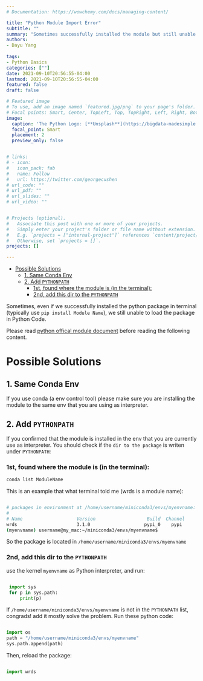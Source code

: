 ```yaml
---
# Documentation: https://wowchemy.com/docs/managing-content/

title: "Python Module Import Error"
subtitle: ""
summary: "Sometimes successfully installed the module but still unable to import it"
authors:
- Dayu Yang
  
tags: 
- Python Basics
categories: [""]
date: 2021-09-10T20:56:55-04:00
lastmod: 2021-09-10T20:56:55-04:00
featured: false
draft: false

# Featured image
# To use, add an image named `featured.jpg/png` to your page's folder.
# Focal points: Smart, Center, TopLeft, Top, TopRight, Left, Right, BottomLeft, Bottom, BottomRight.
image:
  caption: 'The Python Logo: [**Unsplash**](https://bigdata-madesimple.com/wp-content/uploads/2019/01/python.jpg)'
  focal_point: Smart
  placement: 2
  preview_only: false


# links:
# - icon: 
#   icon_pack: fab
#   name: Follow
#   url: https://twitter.com/georgecushen
# url_code: ""
# url_pdf: ""
# url_slides: ""
# url_video: ""


# Projects (optional).
#   Associate this post with one or more of your projects.
#   Simply enter your project's folder or file name without extension.
#   E.g. `projects = ["internal-project"]` references `content/project/deep-learning/index.md`.
#   Otherwise, set `projects = []`.
projects: []

---
```


- [Possible Solutions](#possible-solutions)
  - [1. Same Conda Env](#1-same-conda-env)
  - [2. Add `PYTHONPATH`](#2-add-pythonpath)
    - [1st, found where the module is (in the terminal):](#1st-found-where-the-module-is-in-the-terminal)
    - [2nd, add this dir to the `PYTHONPATH`](#2nd-add-this-dir-to-the-pythonpath)

Sometimes, even if we successfully installed the python package in terminal (typically use `pip install Module Name`), we still unable to load the package in Python Code. 

Please read [python offical module document](https://docs.python.org/zh-cn/3/tutorial/modules.html#the-module-search-path) before reading the following content.

# Possible Solutions

## 1. Same Conda Env
If you use conda (a env control tool)
please make sure you are installing the module to the same env that you are using as interpreter.


## 2. Add `PYTHONPATH`

If you confirmed that the module is installed in the env that you are currently use as interpreter. You should check if the `dir to the package` is writen under `PYTHONPATH`:

### 1st, found where the module is (in the terminal):

```bash
conda list ModuleName

```

This is an example that what terminal told me (wrds is a module name):

```bash

# packages in environment at /home/username/miniconda3/envs/myenvname:
#
# Name                    Version                   Build  Channel
wrds                      3.1.0                    pypi_0    pypi
(myenvname) username@my_mac:~/miniconda3/envs/myenvname$

```

So the package is located in `/home/username/miniconda3/envs/myenvname`

### 2nd, add this dir to the `PYTHONPATH`

use the kernel `myenvname` as Python interpreter, and run:

```python

 import sys
 for p in sys.path:
     print(p)

```

If `/home/username/miniconda3/envs/myenvname` is not in the `PYTHONPATH` list, congrads! add it mostly solve the problem. Run these python code:

```python

import os
path = "/home/username/miniconda3/envs/myenvname"
sys.path.append(path)

```

Then, reload the package:

```python

import wrds


```
